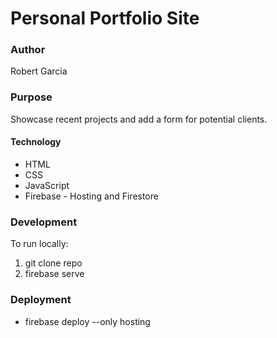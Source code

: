 # Personal Portfolio Site

### Author

Robert Garcia

### Purpose 

Showcase recent projects and add a form for potential clients.

#### Technology

* HTML
* CSS
* JavaScript
* Firebase - Hosting and Firestore

### Development

To run locally:

1. git clone repo
2. firebase serve

### Deployment 

* firebase deploy --only hosting
